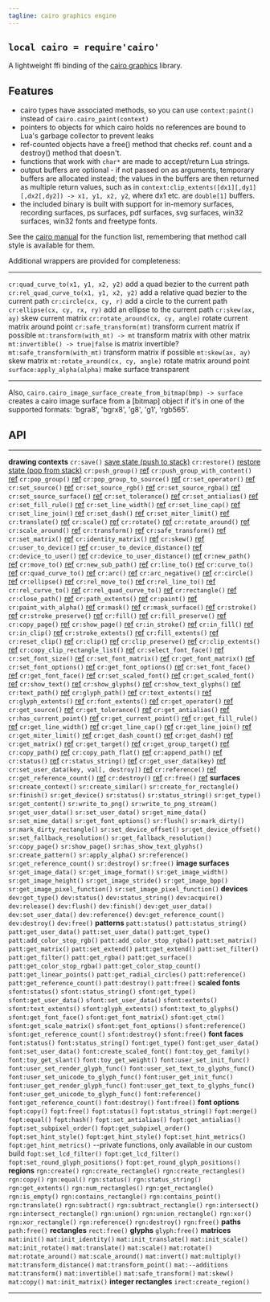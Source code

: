 ```yaml
---
tagline: cairo graphics engine
---
```


## `local cairo = require'cairo'`

A lightweight ffi binding of the [cairo graphics] library.


## Features

  * cairo types have associated methods, so you can use `context:paint()`
  instead of `cairo.cairo_paint(context)`
  * pointers to objects for which cairo holds no references are bound to
  Lua's garbage collector to prevent leaks
  * ref-counted objects have a free() method that checks ref. count and a
  destroy() method that doesn't.
  * functions that work with `char*` are made to accept/return Lua strings.
  * output buffers are optional - if not passed on as arguments, temporary
  buffers are allocated instead; the values in the buffers are then returned
  as multiple return values, such as in
  `context:clip_extents([dx1][,dy1][,dx2[,dy2]) -> x1, y1, x2, y2`,
  where dx1 etc. are `double[1]` buffers.
  * the included binary is built with support for in-memory surfaces,
  recording surfaces, ps surfaces, pdf surfaces, svg surfaces, win32 surfaces,
  win32 fonts and freetype fonts.

See the [cairo manual] for the function list, remembering that method call
style is available for them.

Additional wrappers are provided for completeness:

-------------------------------------------- ------------------------------------------------
`cr:quad_curve_to(x1, y1, x2, y2)`           add a quad bezier to the current path
`cr:rel_quad_curve_to(x1, y1, x2, y2)`       add a relative quad bezier to the current path
`cr:circle(cx, cy, r)`                       add a circle to the current path
`cr:ellipse(cx, cy, rx, ry)`                 add an ellipse to the current path
`cr:skew(ax, ay)`                            skew current matrix
`cr:rotate_around(cx, cy, angle)`            rotate current matrix around point
`cr:safe_transform(mt)`                      transform current matrix if possible
`mt:transform(with_mt) -> mt`                transform matrix with other matrix
`mt:invertible() -> true|false`              is matrix invertible?
`mt:safe_transform(with_mt)`                 transform matrix if possible
`mt:skew(ax, ay)`                            skew matrix
`mt:rotate_around(cx, cy, angle)`            rotate matrix around point
`surface:apply_alpha(alpha)`                 make surface transparent
-------------------------------------------- ------------------------------------------------

Also, `cairo.cairo_image_surface_create_from_bitmap(bmp) -> surface`
creates a cairo image surface from a [bitmap] object if it's in one
of the supported formats: 'bgra8', 'bgrx8', 'g8', 'g1', 'rgb565'.

[cairo graphics]:   http://cairographics.org/
[cairo manual]:     http://cairographics.org/manual/



## API

--------------------------------------- -----------------------------------------------------
__drawing contexts__
`cr:save()`                             [save state (push to stack)][cairo_save]
`cr:restore()`                          [restore state (pop from stack)][cairo_restore]
`cr:push_group()`                       [ref][cairo_push_group]
`cr:push_group_with_content()`          [ref][cairo_push_group_with_content]
`cr:pop_group()`                        [ref][cairo_pop_group]
`cr:pop_group_to_source()`              [ref][cairo_pop_group_to_source]
`cr:set_operator()`                     [ref][cairo_set_operator]
`cr:set_source()`                       [ref][cairo_set_source]
`cr:set_source_rgb()`                   [ref][cairo_set_source_rgb]
`cr:set_source_rgba()`                  [ref][cairo_set_source_rgba]
`cr:set_source_surface()`               [ref][cairo_set_source_surface]
`cr:set_tolerance()`                    [ref][cairo_set_tolerance]
`cr:set_antialias()`                    [ref][cairo_set_antialias]
`cr:set_fill_rule()`                    [ref][cairo_set_fill_rule]
`cr:set_line_width()`                   [ref][cairo_set_line_width]
`cr:set_line_cap()`                     [ref][cairo_set_line_cap]
`cr:set_line_join()`                    [ref][cairo_set_line_join]
`cr:set_dash()`                         [ref][cairo_set_dash]
`cr:set_miter_limit()`                  [ref][cairo_set_miter_limit]
`cr:translate()`                        [ref][cairo_translate]
`cr:scale()`                            [ref][cairo_scale]
`cr:rotate()`                           [ref][cairo_rotate]
`cr:rotate_around()`                    [ref][cairo_rotate_around]
`cr:scale_around()`                     [ref][cairo_scale_around]
`cr:transform()`                        [ref][cairo_transform]
`cr:safe_transform()`                   [ref][cairo_safe_transform]
`cr:set_matrix()`                       [ref][cairo_set_matrix]
`cr:identity_matrix()`                  [ref][cairo_identity_matrix]
`cr:skew()`                             [ref][cairo_skew]
`cr:user_to_device()`                   [ref][cairo_user_to_device]
`cr:user_to_device_distance()`          [ref][cairo_user_to_device_distance]
`cr:device_to_user()`                   [ref][cairo_device_to_user]
`cr:device_to_user_distance()`          [ref][cairo_device_to_user_distance]
`cr:new_path()`                         [ref][cairo_new_path]
`cr:move_to()`                          [ref][cairo_move_to]
`cr:new_sub_path()`                     [ref][cairo_new_sub_path]
`cr:line_to()`                          [ref][cairo_line_to]
`cr:curve_to()`                         [ref][cairo_curve_to]
`cr:quad_curve_to()`                    [ref][cairo_quad_curve_to]
`cr:arc()`                              [ref][cairo_arc]
`cr:arc_negative()`                     [ref][cairo_arc_negative]
`cr:circle()`                           [ref][cairo_circle]
`cr:ellipse()`                          [ref][cairo_ellipse]
`cr:rel_move_to()`                      [ref][cairo_rel_move_to]
`cr:rel_line_to()`                      [ref][cairo_rel_line_to]
`cr:rel_curve_to()`                     [ref][cairo_rel_curve_to]
`cr:rel_quad_curve_to()`                [ref][cairo_rel_quad_curve_to]
`cr:rectangle()`                        [ref][cairo_rectangle]
`cr:close_path()`                       [ref][cairo_close_path]
`cr:path_extents()`                     [ref][cairo_path_extents]
`cr:paint()`                            [ref][cairo_paint]
`cr:paint_with_alpha()`                 [ref][cairo_paint_with_alpha]
`cr:mask()`                             [ref][cairo_mask]
`cr:mask_surface()`                     [ref][cairo_mask_surface]
`cr:stroke()`                           [ref][cairo_stroke]
`cr:stroke_preserve()`                  [ref][cairo_stroke_preserve]
`cr:fill()`                             [ref][cairo_fill]
`cr:fill_preserve()`                    [ref][cairo_fill_preserve]
`cr:copy_page()`                        [ref][cairo_copy_page]
`cr:show_page()`                        [ref][cairo_show_page]
`cr:in_stroke()`                        [ref][cairo_in_stroke]
`cr:in_fill()`                          [ref][cairo_in_fill]
`cr:in_clip()`                          [ref][cairo_in_clip]
`cr:stroke_extents()`                   [ref][cairo_stroke_extents]
`cr:fill_extents()`                     [ref][cairo_fill_extents]
`cr:reset_clip()`                       [ref][cairo_reset_clip]
`cr:clip()`                             [ref][cairo_clip]
`cr:clip_preserve()`                    [ref][cairo_clip_preserve]
`cr:clip_extents()`                     [ref][cairo_clip_extents]
`cr:copy_clip_rectangle_list()`         [ref][cairo_copy_clip_rectangle_list]
`cr:select_font_face()`                 [ref][cairo_select_font_face]
`cr:set_font_size()`                    [ref][cairo_set_font_size]
`cr:set_font_matrix()`                  [ref][cairo_set_font_matrix]
`cr:get_font_matrix()`                  [ref][cairo_get_font_matrix]
`cr:set_font_options()`                 [ref][cairo_set_font_options]
`cr:get_font_options()`                 [ref][cairo_get_font_options]
`cr:set_font_face()`                    [ref][cairo_set_font_face]
`cr:get_font_face()`                    [ref][cairo_get_font_face]
`cr:set_scaled_font()`                  [ref][cairo_set_scaled_font]
`cr:get_scaled_font()`                  [ref][cairo_get_scaled_font]
`cr:show_text()`                        [ref][cairo_show_text]
`cr:show_glyphs()`                      [ref][cairo_show_glyphs]
`cr:show_text_glyphs()`                 [ref][cairo_show_text_glyphs]
`cr:text_path()`                        [ref][cairo_text_path]
`cr:glyph_path()`                       [ref][cairo_glyph_path]
`cr:text_extents()`                     [ref][cairo_text_extents]
`cr:glyph_extents()`                    [ref][cairo_glyph_extents]
`cr:font_extents()`                     [ref][cairo_font_extents]
`cr:get_operator()`                     [ref][cairo_get_operator]
`cr:get_source()`                       [ref][cairo_get_source]
`cr:get_tolerance()`                    [ref][cairo_get_tolerance]
`cr:get_antialias()`                    [ref][cairo_get_antialias]
`cr:has_current_point()`                [ref][cairo_has_current_point]
`cr:get_current_point()`                [ref][cairo_get_current_point]
`cr:get_fill_rule()`                    [ref][cairo_get_fill_rule]
`cr:get_line_width()`                   [ref][cairo_get_line_width]
`cr:get_line_cap()`                     [ref][cairo_get_line_cap]
`cr:get_line_join()`                    [ref][cairo_get_line_join]
`cr:get_miter_limit()`                  [ref][cairo_get_miter_limit]
`cr:get_dash_count()`                   [ref][cairo_get_dash_count]
`cr:get_dash()`                         [ref][cairo_get_dash]
`cr:get_matrix()`                       [ref][cairo_get_matrix]
`cr:get_target()`                       [ref][cairo_get_target]
`cr:get_group_target()`                 [ref][cairo_get_group_target]
`cr:copy_path()`                        [ref][cairo_copy_path]
`cr:copy_path_flat()`                   [ref][cairo_copy_path_flat]
`cr:append_path()`                      [ref][cairo_append_path]
`cr:status()`                           [ref][cairo_status]
`cr:status_string()`                    [ref][cairo_status_string]
`cr:get_user_data(key)`                 [ref][cairo_get_user_data]
`cr:set_user_data(key, val[, destroy])` [ref][cairo_set_user_data]
`cr:reference()`                        [ref][cairo_reference]
`cr:get_reference_count()`              [ref][cairo_get_reference_count]
`cr:destroy()`                          [ref][cairo_destroy]
`cr:free()`                             [ref][cairo_free]
__surfaces__
`sr:create_context()`
`sr:create_similar()`
`sr:create_for_rectangle()`
`sr:finish()`
`sr:get_device()`
`sr:status()`
`sr:status_string()`
`sr:get_type()`
`sr:get_content()`
`sr:write_to_png()`
`sr:write_to_png_stream()`
`sr:get_user_data()`
`sr:set_user_data()`
`sr:get_mime_data()`
`sr:set_mime_data()`
`sr:get_font_options()`
`sr:flush()`
`sr:mark_dirty()`
`sr:mark_dirty_rectangle()`
`sr:set_device_offset()`
`sr:get_device_offset()`
`sr:set_fallback_resolution()`
`sr:get_fallback_resolution()`
`sr:copy_page()`
`sr:show_page()`
`sr:has_show_text_glyphs()`
`sr:create_pattern()`
`sr:apply_alpha()`
`sr:reference()`
`sr:get_reference_count()`
`sr:destroy()`
`sr:free()`
__image surfaces__
`sr:get_image_data()`
`sr:get_image_format()`
`sr:get_image_width()`
`sr:get_image_height()`
`sr:get_image_stride()`
`sr:get_image_bpp()`
`sr:get_image_pixel_function()`
`sr:set_image_pixel_function()`
__devices__
`dev:get_type()`
`dev:status()`
`dev:status_string()`
`dev:acquire()`
`dev:release()`
`dev:flush()`
`dev:finish()`
`dev:get_user_data()`
`dev:set_user_data()`
`dev:reference()`
`dev:get_reference_count()`
`dev:destroy()`
`dev:free()`
__patterns__
`patt:status()`
`patt:status_string()`
`patt:get_user_data()`
`patt:set_user_data()`
`patt:get_type()`
`patt:add_color_stop_rgb()`
`patt:add_color_stop_rgba()`
`patt:set_matrix()`
`patt:get_matrix()`
`patt:set_extend()`
`patt:get_extend()`
`patt:set_filter()`
`patt:get_filter()`
`patt:get_rgba()`
`patt:get_surface()`
`patt:get_color_stop_rgba()`
`patt:get_color_stop_count()`
`patt:get_linear_points()`
`patt:get_radial_circles()`
`patt:reference()`
`patt:get_reference_count()`
`patt:destroy()`
`patt:free()`
__scaled fonts__
`sfont:status()`
`sfont:status_string()`
`sfont:get_type()`
`sfont:get_user_data()`
`sfont:set_user_data()`
`sfont:extents()`
`sfont:text_extents()`
`sfont:glyph_extents()`
`sfont:text_to_glyphs()`
`sfont:get_font_face()`
`sfont:get_font_matrix()`
`sfont:get_ctm()`
`sfont:get_scale_matrix()`
`sfont:get_font_options()`
`sfont:reference()`
`sfont:get_reference_count()`
`sfont:destroy()`
`sfont:free()`
__font faces__
`font:status()`
`font:status_string()`
`font:get_type()`
`font:get_user_data()`
`font:set_user_data()`
`font:create_scaled_font()`
`font:toy_get_family()`
`font:toy_get_slant()`
`font:toy_get_weight()`
`font:user_set_init_func()`
`font:user_set_render_glyph_func()`
`font:user_set_text_to_glyphs_func()`
`font:user_set_unicode_to_glyph_func()`
`font:user_get_init_func()`
`font:user_get_render_glyph_func()`
`font:user_get_text_to_glyphs_func()`
`font:user_get_unicode_to_glyph_func()`
`font:reference()`
`font:get_reference_count()`
`font:destroy()`
`font:free()`
__font options__
`fopt:copy()`
`fopt:free()`
`fopt:status()`
`fopt:status_string()`
`fopt:merge()`
`fopt:equal()`
`fopt:hash()`
`fopt:set_antialias()`
`fopt:get_antialias()`
`fopt:set_subpixel_order()`
`fopt:get_subpixel_order()`
`fopt:set_hint_style()`
`fopt:get_hint_style()`
`fopt:set_hint_metrics()`
`fopt:get_hint_metrics()`
--private functions, only available in our custom build
`fopt:set_lcd_filter()`
`fopt:get_lcd_filter()`
`fopt:set_round_glyph_positions()`
`fopt:get_round_glyph_positions()`
__regions__
`rgn:create()`
`rgn:create_rectangle()`
`rgn:create_rectangles()`
`rgn:copy()`
`rgn:equal()`
`rgn:status()`
`rgn:status_string()`
`rgn:get_extents()`
`rgn:num_rectangles()`
`rgn:get_rectangle()`
`rgn:is_empty()`
`rgn:contains_rectangle()`
`rgn:contains_point()`
`rgn:translate()`
`rgn:subtract()`
`rgn:subtract_rectangle()`
`rgn:intersect()`
`rgn:intersect_rectangle()`
`rgn:union()`
`rgn:union_rectangle()`
`rgn:xor()`
`rgn:xor_rectangle()`
`rgn:reference()`
`rgn:destroy()`
`rgn:free()`
__paths__
`path:free()`
__rectangles__
`rect:free()`
__glyphs__
`glyph:free()`
__matrices__
`mat:init()`
`mat:init_identity()`
`mat:init_translate()`
`mat:init_scale()`
`mat:init_rotate()`
`mat:translate()`
`mat:scale()`
`mat:rotate()`
`mat:rotate_around()`
`mat:scale_around()`
`mat:invert()`
`mat:multiply()`
`mat:transform_distance()`
`mat:transform_point()`
`mat:--additions`
`mat:transform()`
`mat:invertible()`
`mat:safe_transform()`
`mat:skew()`
`mat:copy()`
`mat:init_matrix()`
__integer rectangles__
`irect:create_region()`
--------------------------------------- ---------------------------------------



[cairo_save]:                              http://cairographics.org/manual/cairo-cairo-t.html#cairo-save
[cairo_restore]:                           http://cairographics.org/manual/cairo-cairo-t.html#cairo-restore
[cairo_push_group]:                        http://cairographics.org/manual/cairo-cairo-t.html#cairo-push-group
[cairo_push_group_with_content]:           http://cairographics.org/manual/cairo-cairo-t.html#cairo-push-group-with-content
[cairo_pop_group]:                         http://cairographics.org/manual/cairo-cairo-t.html#cairo-pop-group
[cairo_pop_group_to_source]:               http://cairographics.org/manual/cairo-cairo-t.html#cairo-pop-group-to-source
[cairo_set_operator]:                      http://cairographics.org/manual/cairo-cairo-t.html#cairo-set-operator
[cairo_set_source]:                        http://cairographics.org/manual/cairo-cairo-t.html#cairo-set-source
[cairo_set_source_rgb]:                    http://cairographics.org/manual/cairo-cairo-t.html#cairo-set-source-rgb
[cairo_set_source_rgba]:                   http://cairographics.org/manual/cairo-cairo-t.html#cairo-set-source-rgba
[cairo_set_source_surface]:                http://cairographics.org/manual/cairo-cairo-t.html#cairo-set-source-surface
[cairo_set_tolerance]:                     http://cairographics.org/manual/cairo-cairo-t.html#cairo-set-tolerance
[cairo_set_antialias]:                     http://cairographics.org/manual/cairo-cairo-t.html#cairo-set-antialias
[cairo_set_fill_rule]:                     http://cairographics.org/manual/cairo-cairo-t.html#cairo-set-fill-rule
[cairo_set_line_width]:                    http://cairographics.org/manual/cairo-cairo-t.html#cairo-set-line-width
[cairo_set_line_cap]:                      http://cairographics.org/manual/cairo-cairo-t.html#cairo-set-line-cap
[cairo_set_line_join]:                     http://cairographics.org/manual/cairo-cairo-t.html#cairo-set-line-join
[cairo_set_dash]:                          http://cairographics.org/manual/cairo-cairo-t.html#cairo-set-dash
[cairo_set_miter_limit]:                   http://cairographics.org/manual/cairo-cairo-t.html#cairo-set-miter-limit
[cairo_translate]:                         http://cairographics.org/manual/cairo-cairo-t.html#cairo-translate
[cairo_scale]:                             http://cairographics.org/manual/cairo-cairo-t.html#cairo-scale
[cairo_rotate]:                            http://cairographics.org/manual/cairo-cairo-t.html#cairo-rotate
[cairo_rotate_around]:                     http://cairographics.org/manual/cairo-cairo-t.html#cairo-rotate-around
[cairo_scale_around]:                      http://cairographics.org/manual/cairo-cairo-t.html#cairo-scale-around
[cairo_transform]:                         http://cairographics.org/manual/cairo-cairo-t.html#cairo-transform
[cairo_safe_transform]:                    http://cairographics.org/manual/cairo-cairo-t.html#cairo-safe-transform
[cairo_set_matrix]:                        http://cairographics.org/manual/cairo-cairo-t.html#cairo-set-matrix
[cairo_identity_matrix]:                   http://cairographics.org/manual/cairo-cairo-t.html#cairo-identity-matrix
[cairo_skew]:                              http://cairographics.org/manual/cairo-cairo-t.html#cairo-skew
[cairo_user_to_device]:                    http://cairographics.org/manual/cairo-cairo-t.html#cairo-user-to-device
[cairo_user_to_device_distance]:           http://cairographics.org/manual/cairo-cairo-t.html#cairo-user-to-device-distance
[cairo_device_to_user]:                    http://cairographics.org/manual/cairo-cairo-t.html#cairo-device-to-user
[cairo_device_to_user_distance]:           http://cairographics.org/manual/cairo-cairo-t.html#cairo-device-to-user-distance
[cairo_new_path]:                          http://cairographics.org/manual/cairo-cairo-t.html#cairo-new-path
[cairo_move_to]:                           http://cairographics.org/manual/cairo-cairo-t.html#cairo-move-to
[cairo_new_sub_path]:                      http://cairographics.org/manual/cairo-cairo-t.html#cairo-new-sub-path
[cairo_line_to]:                           http://cairographics.org/manual/cairo-cairo-t.html#cairo-line-to
[cairo_curve_to]:                          http://cairographics.org/manual/cairo-cairo-t.html#cairo-curve-to
[cairo_quad_curve_to]:                     http://cairographics.org/manual/cairo-cairo-t.html#cairo-quad-curve-to
[cairo_arc]:                               http://cairographics.org/manual/cairo-cairo-t.html#cairo-arc
[cairo_arc_negative]:                      http://cairographics.org/manual/cairo-cairo-t.html#cairo-arc-negative
[cairo_circle]:                            http://cairographics.org/manual/cairo-cairo-t.html#cairo-circle
[cairo_ellipse]:                           http://cairographics.org/manual/cairo-cairo-t.html#cairo-ellipse
[cairo_rel_move_to]:                       http://cairographics.org/manual/cairo-cairo-t.html#cairo-rel-move-to
[cairo_rel_line_to]:                       http://cairographics.org/manual/cairo-cairo-t.html#cairo-rel-line-to
[cairo_rel_curve_to]:                      http://cairographics.org/manual/cairo-cairo-t.html#cairo-rel-curve-to
[cairo_rel_quad_curve_to]:                 http://cairographics.org/manual/cairo-cairo-t.html#cairo-rel-quad-curve-to
[cairo_rectangle]:                         http://cairographics.org/manual/cairo-cairo-t.html#cairo-rectangle
[cairo_close_path]:                        http://cairographics.org/manual/cairo-cairo-t.html#cairo-close-path
[cairo_path_extents]:                      http://cairographics.org/manual/cairo-cairo-t.html#cairo-path-extents
[cairo_paint]:                             http://cairographics.org/manual/cairo-cairo-t.html#cairo-paint
[cairo_paint_with_alpha]:                  http://cairographics.org/manual/cairo-cairo-t.html#cairo-paint-with-alpha
[cairo_mask]:                              http://cairographics.org/manual/cairo-cairo-t.html#cairo-mask
[cairo_mask_surface]:                      http://cairographics.org/manual/cairo-cairo-t.html#cairo-mask-surface
[cairo_stroke]:                            http://cairographics.org/manual/cairo-cairo-t.html#cairo-stroke
[cairo_stroke_preserve]:                   http://cairographics.org/manual/cairo-cairo-t.html#cairo-stroke-preserve
[cairo_fill]:                              http://cairographics.org/manual/cairo-cairo-t.html#cairo-fill
[cairo_fill_preserve]:                     http://cairographics.org/manual/cairo-cairo-t.html#cairo-fill-preserve
[cairo_copy_page]:                         http://cairographics.org/manual/cairo-cairo-t.html#cairo-copy-page
[cairo_show_page]:                         http://cairographics.org/manual/cairo-cairo-t.html#cairo-show-page
[cairo_in_stroke]:                         http://cairographics.org/manual/cairo-cairo-t.html#cairo-in-stroke
[cairo_in_fill]:                           http://cairographics.org/manual/cairo-cairo-t.html#cairo-in-fill
[cairo_in_clip]:                           http://cairographics.org/manual/cairo-cairo-t.html#cairo-in-clip
[cairo_stroke_extents]:                    http://cairographics.org/manual/cairo-cairo-t.html#cairo-stroke-extents
[cairo_fill_extents]:                      http://cairographics.org/manual/cairo-cairo-t.html#cairo-fill-extents
[cairo_reset_clip]:                        http://cairographics.org/manual/cairo-cairo-t.html#cairo-reset-clip
[cairo_clip]:                              http://cairographics.org/manual/cairo-cairo-t.html#cairo-clip
[cairo_clip_preserve]:                     http://cairographics.org/manual/cairo-cairo-t.html#cairo-clip-preserve
[cairo_clip_extents]:                      http://cairographics.org/manual/cairo-cairo-t.html#cairo-clip-extents
[cairo_copy_clip_rectangle_list]:          http://cairographics.org/manual/cairo-cairo-t.html#cairo-copy-clip-rectangle-list
[cairo_select_font_face]:                  http://cairographics.org/manual/cairo-cairo-t.html#cairo-select-font-face
[cairo_set_font_size]:                     http://cairographics.org/manual/cairo-cairo-t.html#cairo-set-font-size
[cairo_set_font_matrix]:                   http://cairographics.org/manual/cairo-cairo-t.html#cairo-set-font-matrix
[cairo_get_font_matrix]:                   http://cairographics.org/manual/cairo-cairo-t.html#cairo-get-font-matrix
[cairo_set_font_options]:                  http://cairographics.org/manual/cairo-cairo-t.html#cairo-set-font-options
[cairo_get_font_options]:                  http://cairographics.org/manual/cairo-cairo-t.html#cairo-get-font-options
[cairo_set_font_face]:                     http://cairographics.org/manual/cairo-cairo-t.html#cairo-set-font-face
[cairo_get_font_face]:                     http://cairographics.org/manual/cairo-cairo-t.html#cairo-get-font-face
[cairo_set_scaled_font]:                   http://cairographics.org/manual/cairo-cairo-t.html#cairo-set-scaled-font
[cairo_get_scaled_font]:                   http://cairographics.org/manual/cairo-cairo-t.html#cairo-get-scaled-font
[cairo_show_text]:                         http://cairographics.org/manual/cairo-cairo-t.html#cairo-show-text
[cairo_show_glyphs]:                       http://cairographics.org/manual/cairo-cairo-t.html#cairo-show-glyphs
[cairo_show_text_glyphs]:                  http://cairographics.org/manual/cairo-cairo-t.html#cairo-show-text-glyphs
[cairo_text_path]:                         http://cairographics.org/manual/cairo-cairo-t.html#cairo-text-path
[cairo_glyph_path]:                        http://cairographics.org/manual/cairo-cairo-t.html#cairo-glyph-path
[cairo_text_extents]:                      http://cairographics.org/manual/cairo-cairo-t.html#cairo-text-extents
[cairo_glyph_extents]:                     http://cairographics.org/manual/cairo-cairo-t.html#cairo-glyph-extents
[cairo_font_extents]:                      http://cairographics.org/manual/cairo-cairo-t.html#cairo-font-extents
[cairo_get_operator]:                      http://cairographics.org/manual/cairo-cairo-t.html#cairo-get-operator
[cairo_get_source]:                        http://cairographics.org/manual/cairo-cairo-t.html#cairo-get-source
[cairo_get_tolerance]:                     http://cairographics.org/manual/cairo-cairo-t.html#cairo-get-tolerance
[cairo_get_antialias]:                     http://cairographics.org/manual/cairo-cairo-t.html#cairo-get-antialias
[cairo_has_current_point]:                 http://cairographics.org/manual/cairo-cairo-t.html#cairo-has-current-point
[cairo_get_current_point]:                 http://cairographics.org/manual/cairo-cairo-t.html#cairo-get-current-point
[cairo_get_fill_rule]:                     http://cairographics.org/manual/cairo-cairo-t.html#cairo-get-fill-rule
[cairo_get_line_width]:                    http://cairographics.org/manual/cairo-cairo-t.html#cairo-get-line-width
[cairo_get_line_cap]:                      http://cairographics.org/manual/cairo-cairo-t.html#cairo-get-line-cap
[cairo_get_line_join]:                     http://cairographics.org/manual/cairo-cairo-t.html#cairo-get-line-join
[cairo_get_miter_limit]:                   http://cairographics.org/manual/cairo-cairo-t.html#cairo-get-miter-limit
[cairo_get_dash_count]:                    http://cairographics.org/manual/cairo-cairo-t.html#cairo-get-dash-count
[cairo_get_dash]:                          http://cairographics.org/manual/cairo-cairo-t.html#cairo-get-dash
[cairo_get_matrix]:                        http://cairographics.org/manual/cairo-cairo-t.html#cairo-get-matrix
[cairo_get_target]:                        http://cairographics.org/manual/cairo-cairo-t.html#cairo-get-target
[cairo_get_group_target]:                  http://cairographics.org/manual/cairo-cairo-t.html#cairo-get-group-target
[cairo_copy_path]:                         http://cairographics.org/manual/cairo-cairo-t.html#cairo-copy-path
[cairo_copy_path_flat]:                    http://cairographics.org/manual/cairo-cairo-t.html#cairo-copy-path-flat
[cairo_append_path]:                       http://cairographics.org/manual/cairo-cairo-t.html#cairo-append-path
[cairo_status]:                            http://cairographics.org/manual/cairo-cairo-t.html#cairo-status
[cairo_status_string]:                     http://cairographics.org/manual/cairo-cairo-t.html#cairo-status-string
[cairo_get_user_data]:                     http://cairographics.org/manual/cairo-cairo-t.html#cairo-get-user-data
[cairo_set_user_data]:                     http://cairographics.org/manual/cairo-cairo-t.html#cairo-set-user-data
[cairo_reference]:                         http://cairographics.org/manual/cairo-cairo-t.html#cairo-reference
[cairo_get_reference_count]:               http://cairographics.org/manual/cairo-cairo-t.html#cairo-get-reference-count
[cairo_destroy]:                           http://cairographics.org/manual/cairo-cairo-t.html#cairo-destroy
[cairo_free]:                              http://cairographics.org/manual/cairo-cairo-t.html#cairo-free
